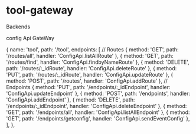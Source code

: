 # tool-gateway
Backends



config Api GateWay



  {
    name: 'tool',
    path: '/tool',
    endpoints: [
      // Routes
      { method: 'GET', path: '/routes/all', handler: 'ConfigApi.listAllRoute' },
      { method: 'GET', path: '/routes/find', handler: 'ConfigApi.findbyNameRoute' },
      { method: 'DELETE', path: '/routes/:_idRoute', handler: 'ConfigApi.deleteRoute' },
      { method: 'PUT', path: '/routes/:_idRoute', handler: 'ConfigApi.updateRoute' },
      { method: 'POST', path: '/routes', handler: 'ConfigApi.addRoute' },
      // Endpoints
      { method: 'PUT', path: '/endpoints/:_idEndpoint', handler: 'ConfigApi.updateEndpoint' },
      { method: 'POST', path: '/endpoints', handler: 'ConfigApi.addEndpoint' },
      { method: 'DELETE', path: '/endpoints/:_idEndpoint', handler: 'ConfigApi.deleteEndpoint' },
      { method: 'GET', path: '/endpoints/all', handler: 'ConfigApi.listAllEndpoint' },
      { method: 'GET', path: '/endpoints/getconfig', handler: 'ConfigApi.sendEventConfig' },
    ],
  },
